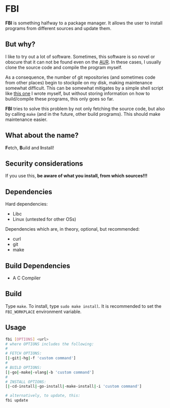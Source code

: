 # FBI

**FBI** is something halfway to a package manager. It allows the user to install programs from different sources and update them.

## But why?

I like to try out a lot of software. Sometimes, this software is so novel or obscure that it can not be found even on the [AUR](https://aur.archlinux.org/). In these cases, I usually clone the source code and compile the program myself.

As a consequence, the number of git repositories (and sometimes code from other places) begin to stockpile on my disk, making maintenance somewhat difficult. This can be somewhat mitigates by a simple shell script like [this one](https://github.com/nmke-de/utils-nm/blob/master/git_update) I wrote myself, but without storing information on how to build/compile these programs, this only goes so far.

**FBI** tries to solve this problem by not only fetching the source code, but also by calling `make` (and in the future, other build programs). This should make maintenance easier.

## What about the name?

**F**etch, **B**uild and **I**nstall!

## Security considerations

If you use this, **be aware of what you install, from which sources!!!**

## Dependencies

Hard dependencies:

- Libc
- Linux (untested for other OSs)

Dependencies which are, in theory, optional, but recommended:

- curl
- git
- make

## Build Dependencies

- A C Compiler

## Build

Type `make`. To install, type `sudo make install`. It is recommended to set the `FBI_WORKPLACE` environment variable.

## Usage

```bash
fbi [OPTIONS] <url>
# where OPTIONS includes the following:
#
# FETCH OPTIONS:
[|-git|-hg|-f 'custom command']
#
# BUILD OPTIONS:
[|-go|-make|-vlang|-b 'custom command']
#
# INSTALL OPTIONS:
[|-cd-install|-go-install|-make-install|-i 'custom command']

# alternatively, to update, this:
fbi update
```
